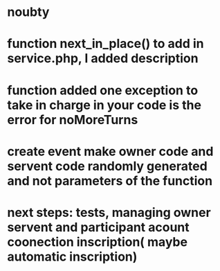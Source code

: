 # noubty
# function next_in_place() to add in service.php, I added description
# function added one exception to take in charge in your code is the error for noMoreTurns
# create event make owner code and servent code randomly generated and not parameters of the function
# next steps: tests, managing owner servent and participant acount coonection inscription( maybe automatic inscription)

